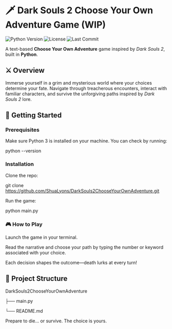 # 🗡️ Dark Souls 2 Choose Your Own Adventure Game (WIP)

![Python Version](https://img.shields.io/badge/python-3.6%2B-blue)
![License](https://img.shields.io/badge/license-MIT-green)
![Last Commit](https://img.shields.io/github/last-commit/shualyons/darksouls2chooseyourownadventure)

A text-based **Choose Your Own Adventure** game inspired by *Dark Souls 2*, built in **Python**.

## ⚔️ Overview

Immerse yourself in a grim and mysterious world where your choices determine your fate. Navigate through treacherous encounters, interact with familiar characters, and survive the unforgiving paths inspired by *Dark Souls 2* lore.

## 🚀 Getting Started

### Prerequisites

Make sure Python 3 is installed on your machine. You can check by running:

python --version

### Installation
Clone the repo:

git clone https://github.com/ShuaLyons/DarkSouls2ChooseYourOwnAdventure.git

Run the game:

python main.py

### 🎮 How to Play

Launch the game in your terminal.

Read the narrative and choose your path by typing the number or keyword associated with your choice.

Each decision shapes the outcome—death lurks at every turn!

## 📁 Project Structure

DarkSouls2ChooseYourOwnAdventure

├── main.py

└── README.md

Prepare to die... or survive. The choice is yours.
